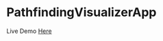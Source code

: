 # PathfindingVisualizerApp

Live Demo [Here](https://d3nielpaun.github.io/PathfindingVisualizerApp/)
